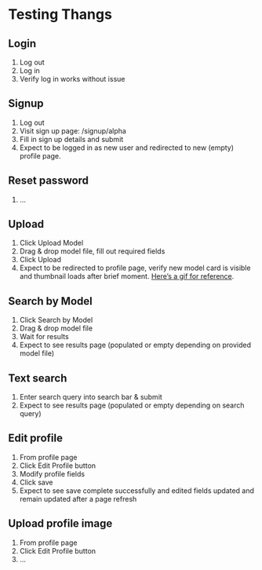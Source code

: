 # Testing Thangs

## Login

1. Log out
2. Log in
3. Verify log in works without issue

## Signup

1. Log out
2. Visit sign up page: /signup/alpha
3. Fill in sign up details and submit
4. Expect to be logged in as new user and redirected to new (empty) profile page.

## Reset password

1. …

## Upload

1. Click Upload Model
2. Drag & drop model file, fill out required fields
3. Click Upload
4. Expect to be redirected to profile page, verify new model card is visible and thumbnail loads after brief moment. [Here’s a gif for reference](https://user-images.githubusercontent.com/169635/83083416-efcda300-a03a-11ea-97b7-025c5f40e0e6.gif).

## Search by Model

1. Click Search by Model
2. Drag & drop model file
3. Wait for results
4. Expect to see results page (populated or empty depending on provided model file)

## Text search

1. Enter search query into search bar & submit
2. Expect to see results page (populated or empty depending on search query)

## Edit profile

1. From profile page
2. Click Edit Profile button
3. Modify profile fields
4. Click save
5. Expect to see save complete successfully and edited fields updated and remain updated after a page refresh

## Upload profile image

1. From profile page
2. Click Edit Profile button
3. …
